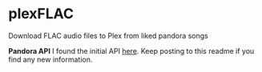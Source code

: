 plexFLAC
========

Download FLAC audio files to Plex from liked pandora songs

**Pandora API**
I found the initial API [here](http://6xq.net/playground/pandora-apidoc/json/bookmarks/#). Keep posting to this readme if you find any new information. 
